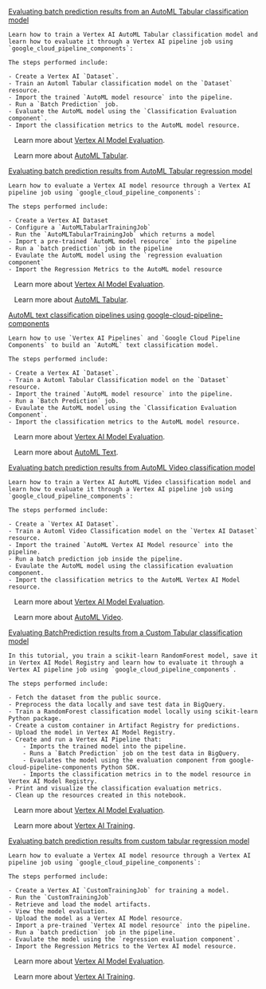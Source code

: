 
[Evaluating batch prediction results from an AutoML Tabular classification model](https://github.com/GoogleCloudPlatform/vertex-ai-samples/blob/main/notebooks/official/model_evaluation/automl_tabular_classification_model_evaluation.ipynb)

```
Learn how to train a Vertex AI AutoML Tabular classification model and learn how to evaluate it through a Vertex AI pipeline job using `google_cloud_pipeline_components`:

The steps performed include:

- Create a Vertex AI `Dataset`.
- Train an Automl Tabular classification model on the `Dataset` resource.
- Import the trained `AutoML model resource` into the pipeline.
- Run a `Batch Prediction` job.
- Evaluate the AutoML model using the `Classification Evaluation component`.
- Import the classification metrics to the AutoML model resource.

```

&nbsp;&nbsp;&nbsp;Learn more about [Vertex AI Model Evaluation](https://cloud.google.com/vertex-ai/docs/evaluation/introduction).

&nbsp;&nbsp;&nbsp;Learn more about [AutoML Tabular](https://cloud.google.com/vertex-ai/docs/start/automl-users#tables).


[Evaluating batch prediction results from AutoML Tabular regression model](https://github.com/GoogleCloudPlatform/vertex-ai-samples/blob/main/notebooks/official/model_evaluation/automl_tabular_regression_model_evaluation.ipynb)

```
Learn how to evaluate a Vertex AI model resource through a Vertex AI pipeline job using `google_cloud_pipeline_components`:

The steps performed include:

- Create a Vertex AI Dataset
- Configure a `AutoMLTabularTrainingJob`
- Run the `AutoMLTabularTrainingJob` which returns a model
- Import a pre-trained `AutoML model resource` into the pipeline
- Run a `batch prediction` job in the pipeline
- Evaulate the AutoML model using the `regression evaluation component`
- Import the Regression Metrics to the AutoML model resource

```

&nbsp;&nbsp;&nbsp;Learn more about [Vertex AI Model Evaluation](https://cloud.google.com/vertex-ai/docs/evaluation/introduction).

&nbsp;&nbsp;&nbsp;Learn more about [AutoML Tabular](https://cloud.google.com/vertex-ai/docs/start/automl-users#tables).


[AutoML text classification pipelines using google-cloud-pipeline-components](https://github.com/GoogleCloudPlatform/vertex-ai-samples/blob/main/notebooks/official/model_evaluation/automl_text_classification_model_evaluation.ipynb)

```
Learn how to use `Vertex AI Pipelines` and `Google Cloud Pipeline Components` to build an `AutoML` text classification model.

The steps performed include:

- Create a Vertex AI `Dataset`.
- Train a Automl Tabular Classification model on the `Dataset` resource.
- Import the trained `AutoML model resource` into the pipeline.
- Run a `Batch Prediction` job.
- Evaulate the AutoML model using the `Classification Evaluation Component`.
- Import the classification metrics to the AutoML model resource.

```

&nbsp;&nbsp;&nbsp;Learn more about [Vertex AI Model Evaluation](https://cloud.google.com/vertex-ai/docs/evaluation/introduction).

&nbsp;&nbsp;&nbsp;Learn more about [AutoML Text](https://cloud.google.com/vertex-ai/docs/text-data/classification/prepare-data).


[Evaluating batch prediction results from AutoML Video classification model](https://github.com/GoogleCloudPlatform/vertex-ai-samples/blob/main/notebooks/official/model_evaluation/automl_video_classification_model_evaluation.ipynb)

```
Learn how to train a Vertex AI AutoML Video classification model and learn how to evaluate it through a Vertex AI pipeline job using `google_cloud_pipeline_components`:

The steps performed include:

- Create a `Vertex AI Dataset`.
- Train a Automl Video Classification model on the `Vertex AI Dataset` resource.
- Import the trained `AutoML Vertex AI Model resource` into the pipeline.
- Run a batch prediction job inside the pipeline.
- Evaulate the AutoML model using the classification evaluation component.
- Import the classification metrics to the AutoML Vertex AI Model resource.

```

&nbsp;&nbsp;&nbsp;Learn more about [Vertex AI Model Evaluation](https://cloud.google.com/vertex-ai/docs/evaluation/introduction).

&nbsp;&nbsp;&nbsp;Learn more about [AutoML Video](https://cloud.google.com/vertex-ai/docs/video-data/classification/prepare-data).


[Evaluating BatchPrediction results from a Custom Tabular classification model](https://github.com/GoogleCloudPlatform/vertex-ai-samples/blob/main/notebooks/official/model_evaluation/custom_tabular_classification_model_evaluation.ipynb)

```
In this tutorial, you train a scikit-learn RandomForest model, save it in Vertex AI Model Registry and learn how to evaluate it through a Vertex AI pipeline job using `google_cloud_pipeline_components`.

The steps performed include:

- Fetch the dataset from the public source.
- Preprocess the data locally and save test data in BigQuery.
- Train a RandomForest classification model locally using scikit-learn Python package.
- Create a custom container in Artifact Registry for predictions.
- Upload the model in Vertex AI Model Registry.
- Create and run a Vertex AI Pipeline that:
    - Imports the trained model into the pipeline.
    - Runs a `Batch Prediction` job on the test data in BigQuery.
    - Evaulates the model using the evaluation component from google-cloud-pipeline-components Python SDK.
    - Imports the classification metrics in to the model resource in Vertex AI Model Registry.
- Print and visualize the classification evaluation metrics.
- Clean up the resources created in this notebook.

```

&nbsp;&nbsp;&nbsp;Learn more about [Vertex AI Model Evaluation](https://cloud.google.com/vertex-ai/docs/evaluation/introduction).

&nbsp;&nbsp;&nbsp;Learn more about [Vertex AI Training](https://cloud.google.com/vertex-ai/docs/training/custom-training).


[Evaluating batch prediction results from custom tabular regression model](https://github.com/GoogleCloudPlatform/vertex-ai-samples/blob/main/notebooks/official/model_evaluation/custom_tabular_regression_model_evaluation.ipynb)

```
Learn how to evaluate a Vertex AI model resource through a Vertex AI pipeline job using `google_cloud_pipeline_components`:

The steps performed include:

- Create a Vertex AI `CustomTrainingJob` for training a model.
- Run the `CustomTrainingJob` 
- Retrieve and load the model artifacts.
- View the model evaluation.
- Upload the model as a Vertex AI Model resource.
- Import a pre-trained `Vertex AI model resource` into the pipeline.
- Run a `batch prediction` job in the pipeline.
- Evaulate the model using the `regression evaluation component`.
- Import the Regression Metrics to the Vertex AI model resource.

```

&nbsp;&nbsp;&nbsp;Learn more about [Vertex AI Model Evaluation](https://cloud.google.com/vertex-ai/docs/evaluation/introduction).

&nbsp;&nbsp;&nbsp;Learn more about [Vertex AI Training](https://cloud.google.com/vertex-ai/docs/training/custom-training).

